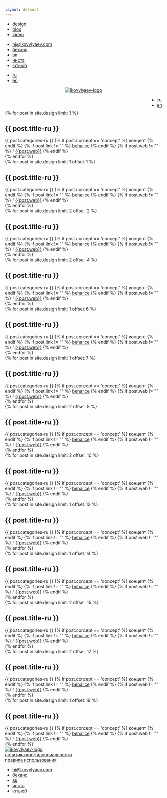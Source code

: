 ```yaml
---
layout: default
---
```

<div class="container-fluid">
    <nav class="py-2">
        <div class="d-flex flex-wrap">
            <ul class="nav me-auto">
                <li class="nav-item">
                    <a class="nav-link active" href="https://ikovylyaev.com" style="padding-left: 0px!important">design</a>
                </li>
                <li class="nav-item">
                    <a class="nav-link disabled" href="https://blog.ikovylyaev.com">blog</a>
                </li>
                <li class="nav-item">
                    <a class="nav-link" href="https://video.ikovylyaev.com">video</a>
                </li>
            </ul>
            <ul class="nav nav-2">
                <li class="nav-item">
                    <a class="nav-link" href="mailto:hi@ikovylyaev.com">hi@ikovylyaev.com</a>
                </li>
                <li class="nav-item">
                    <a class="nav-link" href="https://behance.net/ikovylyaev">беханс</a>
                </li>
                <li class="nav-item">
                    <a class="nav-link" href="https://vk.com/ikovylyaev">вк</a>
                </li>
                <li class="nav-item">
                    <a class="nav-link" href="https://instagram.com/ikovylyaev">инста</a>
                </li>
                <li class="nav-item">
                    <a class="nav-link" href="https://www.youtube.com/channel/UCf9GOVc0qKKPB-Ee3LfH_uw" style='padding-right: 0;'>ютьюб</a>
                </li>
            </ul>
            <ul class="nav nav-lang-1">
                <li class="nav-item">
                    <a class="nav-link active" aria-current="page" href="{{site.url}}">ru</a>
                </li>
                <li class="nav-item">
                    <a class="nav-link" href="{{site.url}}/en">en</a>
                </li>
            </ul>
        </div>
    </nav>
    <header class="py-3 mb-4">
        <div class="row">
            <a href="{{site.url}}" class="col-md-6 col-12">
                <img src="{{site.url}}/img/logo.svg" class="logotype" alt="ikovylyaev-logo">
            </a>
            <div class="col-md-6 col-12 text-right" style="position: relative">
                <ul class="nav nav-lang-2" style='position: absolute; right: 0;'>
                    <li class="nav-item">
                        <a class="nav-link active" aria-current="page" href="{{site.url}}">ru</a>
                    </li>
                    <li class="nav-item">
                        <a class="nav-link" href="{{site.url}}/en">en</a>
                    </li>
                </ul>
            </div>
        </div>
    </header>
        <div class="row">
            {% for post in site.design limit: 1 %}
            <div class='col'>
                <div class='header'>
                    <div class='bg' style='background: url({{site.url}}/img/bg/{{post.img}}.webp); background-size: cover; background-position: center;'></div>
                    <div class='text'>
                        <h2 class="h3">{{ post.title-ru }}</h2>
                        <span>{{ post.categories-ru }}</span>
                        {% if post.concept == 'concept' %}
                            <span>концепт</span>
                        {% endif %}
                        {% if post.link != "" %}
                            <a href='{{post.link}}' target="_blank">behance</a>
                        {% endif %}
                        {% if post.web != "" %}
                            <p style='opacity: .6; display: inline;'>/</p>   <a href="https://{{post.web}}" target="_blank">{{post.web}}</a>
                        {% endif %}
                    </div>
                </div>
            </div>
            {% endfor %}
        </div>
        <div class='row'>
            {% for post in site.design limit: 1 offset: 1 %}
            <div class="col-md-6 col-12">
                <div class='header'>
                    <div class='bg' style='background: url({{site.url}}/img/bg/{{post.img}}.webp); background-size: cover; background-position: center;'></div>
                    <div class='text'>
                        <h2 class="h3">{{ post.title-ru }}</h2>
                        <span>{{ post.categories-ru }}</span>
                        {% if post.concept == 'concept' %}
                            <span>концепт</span>
                        {% endif %}
                        {% if post.link != "" %}
                            <a href='{{post.link}}' target="_blank">behance</a>
                        {% endif %}
                        {% if post.web != "" %}
                            <p style='opacity: .6; display: inline;'>/</p>   <a href="https://{{post.web}}" target="_blank">{{post.web}}</a>
                        {% endif %}
                    </div>
                </div>
            </div>
            {% endfor %}
            <div class='col-md-6 col-12'>
                {% for post in site.design limit: 2 offset: 2 %}
                    <div class='header-half'>
                        <div class='bg' style='background: url({{site.url}}/img/bg/{{post.img}}.webp); background-size: cover; background-position: center;'></div>
                        <div class='text'>
                            <h2 class="h3">{{ post.title-ru }}</h2>
                            <span>{{ post.categories-ru }}</span>
                            {% if post.concept == 'concept' %}
                                <span>концепт</span>
                            {% endif %}
                            {% if post.link != "" %}
                                <a href='{{post.link}}' target="_blank">behance</a>
                            {% endif %}
                            {% if post.web != "" %}
                                <p style='opacity: .6; display: inline;'>/</p>   <a href="https://{{post.web}}" target="_blank">{{post.web}}</a>
                            {% endif %}
                        </div>
                    </div>
                {% endfor %}
            </div>
        </div>
        <div class='row'>
            <div class='col-md-6 col-12'>
                {% for post in site.design limit: 2 offset: 4 %}
                    <div class='header-half'>
                        <div class='bg' style='background: url({{site.url}}/img/bg/{{post.img}}.webp); background-size: cover; background-position: center;'></div>
                        <div class='text'>
                            <h2 class="h3">{{ post.title-ru }}</h2>
                            <span>{{ post.categories-ru }}</span>
                            {% if post.concept == 'concept' %}
                                <span>концепт</span>
                            {% endif %}
                            {% if post.link != "" %}
                                <a href='{{post.link}}' target="_blank">behance</a>
                            {% endif %}
                            {% if post.web != "" %}
                                <p style='opacity: .6; display: inline;'>/</p>   <a href="https://{{post.web}}" target="_blank">{{post.web}}</a>
                            {% endif %}
                        </div>
                    </div>
                {% endfor %}
            </div>
            {% for post in site.design limit: 1 offset: 6 %}
            <div class="col-md-6 col-12">
                <div class='header'>
                    <div class='bg' style='background: url({{site.url}}/img/bg/{{post.img}}.webp); background-size: cover; background-position: center;'></div>
                    <div class='text'>
                        <h2 class="h3">{{ post.title-ru }}</h2>
                        <span>{{ post.categories-ru }}</span>
                        {% if post.concept == 'concept' %}
                            <span>концепт</span>
                        {% endif %}
                        {% if post.link != "" %}
                            <a href='{{post.link}}' target="_blank">behance</a>
                        {% endif %}
                        {% if post.web != "" %}
                            <p style='opacity: .6; display: inline;'>/</p>   <a href="https://{{post.web}}" target="_blank">{{post.web}}</a>
                        {% endif %}
                    </div>
                </div>
            </div>
            {% endfor %}
        </div>
        <div class='row'>
            {% for post in site.design limit: 1 offset: 7 %}
            <div class="col-md-6 col-12">
                <div class='header'>
                    <div class='bg' style='background: url({{site.url}}/img/bg/{{post.img}}.webp); background-size: cover; background-position: center;'></div>
                    <div class='text'>
                        <h2 class="h3">{{ post.title-ru }}</h2>
                        <span>{{ post.categories-ru }}</span>
                        {% if post.concept == 'concept' %}
                            <span>концепт</span>
                        {% endif %}
                        {% if post.link != "" %}
                            <a href='{{post.link}}' target="_blank">behance</a>
                        {% endif %}
                        {% if post.web != "" %}
                            <p style='opacity: .6; display: inline;'>/</p>   <a href="https://{{post.web}}" target="_blank">{{post.web}}</a>
                        {% endif %}
                    </div>
                </div>
            </div>
            {% endfor %}
            <div class='col-md-6 col-12'>
                {% for post in site.design limit: 2 offset: 8 %}
                    <div class='header-half'>
                        <div class='bg' style='background: url({{site.url}}/img/bg/{{post.img}}.webp); background-size: cover; background-position: center;'></div>
                        <div class='text'>
                            <h2 class="h3">{{ post.title-ru }}</h2>
                            <span>{{ post.categories-ru }}</span>
                            {% if post.concept == 'concept' %}
                                <span>концепт</span>
                            {% endif %}
                            {% if post.link != "" %}
                                <a href='{{post.link}}' target="_blank">behance</a>
                            {% endif %}
                            {% if post.web != "" %}
                                <p style='opacity: .6; display: inline;'>/</p>   <a href="https://{{post.web}}" target="_blank">{{post.web}}</a>
                            {% endif %}
                        </div>
                    </div>
                {% endfor %}
            </div>
        </div>
        <div class='row'>
            <div class='col-md-6 col-12'>
                {% for post in site.design limit: 2 offset: 10 %}
                    <div class='header-half'>
                        <div class='bg' style='background: url({{site.url}}/img/bg/{{post.img}}.webp); background-size: cover; background-position: center;'></div>
                        <div class='text'>
                            <h2 class="h3">{{ post.title-ru }}</h2>
                            <span>{{ post.categories-ru }}</span>
                            {% if post.concept == 'concept' %}
                                <span>концепт</span>
                            {% endif %}
                            {% if post.link != "" %}
                                <a href='{{post.link}}' target="_blank">behance</a>
                            {% endif %}
                            {% if post.web != "" %}
                                <p style='opacity: .6; display: inline;'>/</p>   <a href="https://{{post.web}}" target="_blank">{{post.web}}</a>
                            {% endif %}
                        </div>
                    </div>
                {% endfor %}
            </div>
            {% for post in site.design limit: 1 offset: 12 %}
            <div class="col-md-6 col-12">
                <div class='header'>
                    <div class='bg' style='background: url({{site.url}}/img/bg/{{post.img}}.webp); background-size: cover; background-position: center;'></div>
                    <div class='text'>
                        <h2 class="h3">{{ post.title-ru }}</h2>
                        <span>{{ post.categories-ru }}</span>
                        {% if post.concept == 'concept' %}
                            <span>концепт</span>
                        {% endif %}
                        {% if post.link != "" %}
                            <a href='{{post.link}}' target="_blank">behance</a>
                        {% endif %}
                        {% if post.web != "" %}
                            <p style='opacity: .6; display: inline;'>/</p>   <a href="https://{{post.web}}" target="_blank">{{post.web}}</a>
                        {% endif %}
                    </div>
                </div>
            </div>
            {% endfor %}
        </div>
        <div class='row'>
            {% for post in site.design limit: 1 offset: 14 %}
            <div class="col-md-6 col-12">
                <div class='header'>
                    <div class='bg' style='background: url({{site.url}}/img/bg/{{post.img}}.webp); background-size: cover; background-position: center;'></div>
                    <div class='text'>
                        <h2 class="h3">{{ post.title-ru }}</h2>
                        <span>{{ post.categories-ru }}</span>
                        {% if post.concept == 'concept' %}
                            <span>концепт</span>
                        {% endif %}
                        {% if post.link != "" %}
                            <a href='{{post.link}}' target="_blank">behance</a>
                        {% endif %}
                        {% if post.web != "" %}
                            <p style='opacity: .6; display: inline;'>/</p>   <a href="https://{{post.web}}" target="_blank">{{post.web}}</a>
                        {% endif %}
                    </div>
                </div>
            </div>
            {% endfor %}
            <div class='col-md-6 col-12'>
                {% for post in site.design limit: 2 offset: 15 %}
                    <div class='header-half'>
                        <div class='bg' style='background: url({{site.url}}/img/bg/{{post.img}}.webp); background-size: cover; background-position: center;'></div>
                        <div class='text'>
                            <h2 class="h3">{{ post.title-ru }}</h2>
                            <span>{{ post.categories-ru }}</span>
                            {% if post.concept == 'concept' %}
                                <span>концепт</span>
                            {% endif %}
                            {% if post.link != "" %}
                                <a href='{{post.link}}' target="_blank">behance</a>
                            {% endif %}
                            {% if post.web != "" %}
                                <p style='opacity: .6; display: inline;'>/</p>   <a href="https://{{post.web}}" target="_blank">{{post.web}}</a>
                            {% endif %}
                        </div>
                    </div>
                {% endfor %}
            </div>
        </div>
        <div class='row'>
            <div class='col-md-6 col-12'>
                {% for post in site.design limit: 2 offset: 17 %}
                    <div class='header-half'>
                        <div class='bg' style='background: url({{site.url}}/img/bg/{{post.img}}.webp); background-size: cover; background-position: center;'></div>
                        <div class='text'>
                            <h2 class="h3">{{ post.title-ru }}</h2>
                            <span>{{ post.categories-ru }}</span>
                            {% if post.concept == 'concept' %}
                                <span>концепт</span>
                            {% endif %}
                            {% if post.link != "" %}
                                <a href='{{post.link}}' target="_blank">behance</a>
                            {% endif %}
                            {% if post.web != "" %}
                                <p style='opacity: .6; display: inline;'>/</p>   <a href="https://{{post.web}}" target="_blank">{{post.web}}</a>
                            {% endif %}
                        </div>
                    </div>
                {% endfor %}
            </div>
            {% for post in site.design limit: 1 offset: 19 %}
            <div class="col-md-6 col-12">
                <div class='header'>
                    <div class='bg' style='background: url({{site.url}}/img/bg/{{post.img}}.webp); background-size: cover; background-position: center;'></div>
                    <div class='text'>
                        <h2 class="h3">{{ post.title-ru }}</h2>
                        <span>{{ post.categories-ru }}</span>
                        {% if post.concept == 'concept' %}
                            <span>концепт</span>
                        {% endif %}
                        {% if post.link != "" %}
                            <a href='{{post.link}}' target="_blank">behance</a>
                        {% endif %}
                        {% if post.web != "" %}
                            <p style='opacity: .6; display: inline;'>/</p>   <a href="https://{{post.web}}" target="_blank">{{post.web}}</a>
                        {% endif %}
                    </div>
                </div>
            </div>
            {% endfor %}
        </div>
            <footer class="d-flex flex-wrap justify-content-between align-items-center py-3 my-4 border-top">
                <div class="col-md-4">
                    <a href="{{site.url}}">
                        <img src="{{site.url}}/img/logo.svg" class="logotype-footer" alt="ikovylyaev-logo">
                    </a><br>
                    <a href="{{ site.url }}/privacy/" class='link' style="margin-right: 25px">политика конфиденциальности</a><br>
                    <a href="{{ site.url }}/terms/" class='link' style="margin-right: 25px">правила использования</a>
                </div>
                <ul class="nav col-md-4 justify-content-end list-unstyled d-flex nav-lang-2" style='margin-right: -1rem;'>
                    <li class="nav-item">
                        <a class="nav-link" href="mailto:hi@ikovylyaev.com">hi@ikovylyaev.com</a>
                    </li>
                    <li class="nav-item">
                        <a class="nav-link" href="https://behance.net/ikovylyaev">беханс</a>
                    </li>
                    <li class="nav-item">
                        <a class="nav-link" href="https://vk.com/ikovylyaev">вк</a>
                    </li>
                    <li class="nav-item">
                        <a class="nav-link" href="https://instagram.com/ikovylyaev">инста</a>
                    </li>
                    <li class="nav-item">
                        <a class="nav-link" href="https://www.youtube.com/channel/UCf9GOVc0qKKPB-Ee3LfH_uw" >ютьюб</a>
                    </li>
                </ul>
            </footer>
    
</div>